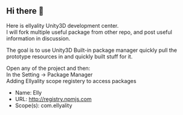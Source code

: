 ## Hi there 👋

Here is ellyality Unity3D development center.\
I will fork multiple useful package from other repo, and post useful information in discussion.

The goal is to use Unity3D Built-in package manager quickly pull the prototype resources in and quickly built stuff for it.

Open any of the project and then:\
In the Setting -> Package Manager\
Adding Ellyality scope registery to access packages

* Name: Elly
* URL: http://registry.npmjs.com
* Scope(s): com.ellyality

